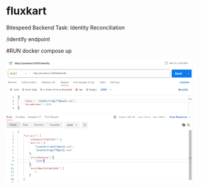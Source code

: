 # fluxkart
Bitespeed Backend Task: Identity Reconciliation


/identify endpoint

#RUN
docker compose up

![Alt text](https://github.com/pranshu19/fluxkart/blob/main/Screenshot%202023-07-06%20123329.png?raw=true)
